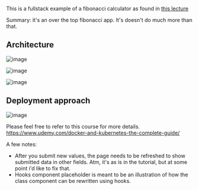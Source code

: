 This is a fullstack example of a fibonacci calculator as found in [this lecture](https://www.udemy.com/docker-and-kubernetes-the-complete-guide/learn/lecture/11437198#overview)

Summary: it's an over the top fibonacci app. It's doesn't do much more than that.

## Architecture

![image](https://user-images.githubusercontent.com/26703675/61688721-a2e3b680-ad1d-11e9-8bcf-1846a32edb39.png)

![image](https://user-images.githubusercontent.com/26703675/61732677-08639180-ad76-11e9-9826-5108f7346ede.png)

![image](https://user-images.githubusercontent.com/26703675/61732681-0dc0dc00-ad76-11e9-819b-66a798fc4ca0.png)

## Deployment approach

![image](https://user-images.githubusercontent.com/26703675/61992943-e6f7f380-b05c-11e9-92b3-25f3f8267a7d.png)

Please feel free to refer to this course for more details.
https://www.udemy.com/docker-and-kubernetes-the-complete-guide/

A few notes:

- After you submit new values, the page needs to be refreshed to show submitted data in other fields. Atm, it's as is in the tutorial, but at some point i'd like to fix that.
- Hooks component placeholder is meant to be an illustration of how the class component can be rewritten using hooks.
